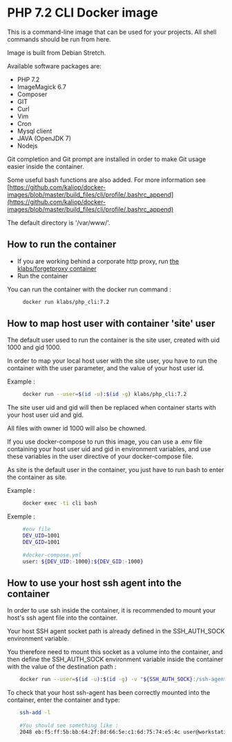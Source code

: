 # PHP 7.2 CLI Docker image

This is a command-line image that can be used for your projects. All shell commands should be run from here.

Image is built from Debian Stretch.

Available software packages are:

* PHP 7.2
* ImageMagick 6.7
* Composer
* GIT
* Curl
* Vim
* Cron
* Mysql client
* JAVA (OpenJDK 7)
* Nodejs 

Git completion and Git prompt are installed in order to make Git usage easier inside the container.

Some useful bash functions are also added. For more information see [https://github.com/kaliop/docker-images/blob/master/build_files/cli/profile/.bashrc_append](https://github.com/kaliop/docker-images/blob/master/build_files/cli/profile/.bashrc_append) 

The default directory is '/var/www/'.

## How to run the container

* If you are working behind a corporate http proxy, run [the klabs/forgetproxy container](https://registry.hub.docker.com/u/klabs/forgetproxy/)
* Run the container

You can run the container with the docker run command :


   ``` sh
        docker run klabs/php_cli:7.2
   ```
    
    
## How to map host user with container 'site' user

The default user used to run the container is the site user, created with uid 1000 and gid 1000.

In order to map your local host user with the site user, you have to run the container with the user parameter, 
and the value of your host user id.

Example : 

   ``` sh
        docker run --user=$(id -u):$(id -g) klabs/php_cli:7.2
   ```

The site user uid and gid will then be replaced when container starts with your host user uid and gid.

All files with owner id 1000 will also be chowned.

If you use docker-compose to run this image, you can use a .env file containing your host user uid and gid in environment variables, 
and use these variables in the user directive of your docker-compose file.

As site is the default user in the container, you just have to run bash to enter the container as site.

Example : 

   ``` sh
        docker exec -ti cli bash
   ```

Exemple : 

   ``` sh
        #env file
        DEV_UID=1001
        DEV_GID=1001
      
        #docker-compose.yml
        user: ${DEV_UID:-1000}:${DEV_GID:-1000}
   ```

## How to use your host ssh agent into the container

In order to use ssh inside the container, it is recommended to mount your host's ssh agent file into the container.

Your host SSH agent socket path is already defined in the SSH_AUTH_SOCK environment variable.

You therefore need to mount this socket as a volume into the container, 
and then define the SSH_AUTH_SOCK environment variable inside the container with the value of the destination path :     
 

   ``` sh
       docker run --user=$(id -u):$(id -g) -v "${SSH_AUTH_SOCK}:/ssh-agent:ro" -e "SSH_AUTH_SOCK=/ssh-agent" klabs/php_cli:7.2
   ```
   
To check that your host ssh-agent has been correctly mounted into the container, enter the container and type: 

   ``` sh
       ssh-add -l
         
       #You should see something like :
       2048 eb:f5:ff:5b:bb:64:2f:8d:66:5e:c1:6d:75:74:e5:4c user@workstation (RSA)

   ```

